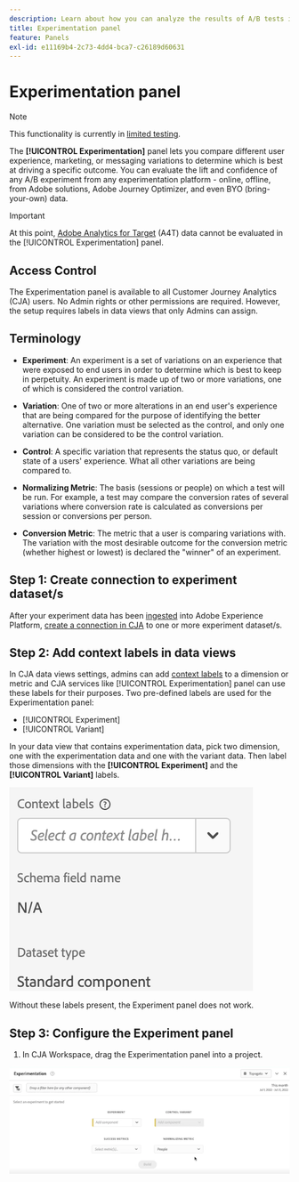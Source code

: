 ```yaml
---
description: Learn about how you can analyze the results of A/B tests in the CJA Experimentation panel.
title: Experimentation panel
feature: Panels
exl-id: e11169b4-2c73-4dd4-bca7-c26189d60631
---
```

# Experimentation panel

>[!NOTE]
>
>This functionality is currently in [limited testing](/help/release-notes/releases.md).

The **[!UICONTROL Experimentation]** panel lets you compare different user experience, marketing, or messaging variations to determine which is best at driving a specific outcome. You can evaluate the lift and confidence of any A/B experiment from any experimentation platform - online, offline, from Adobe solutions, Adobe Journey Optimizer, and even BYO (bring-your-own) data. 

>[!IMPORTANT]
>
>At this point, [Adobe Analytics for Target](https://experienceleague.adobe.com/docs/target/using/integrate/a4t/a4t.html) (A4T) data cannot be evaluated in the [!UICONTROL Experimentation] panel.

## Access Control

The Experimentation panel is available to all Customer Journey Analytics (CJA) users. No Admin rights or other permissions are required. However, the setup requires labels in data views that only Admins can assign.

## Terminology

* **Experiment**: An experiment is a set of variations on an experience that were exposed to end users in order to determine which is best to keep in perpetuity. An experiment is made up of two or more variations, one of which is considered the control variation.

* **Variation**: One of two or more alterations in an end user's experience that are being compared for the purpose of identifying the better alternative. One variation must be selected as the control, and only one variation can be considered to be the control variation.

* **Control**: A specific variation that represents the status quo, or default state of a users' experience. What all other variations are being compared to.

* **Normalizing Metric**: The basis (sessions or people) on which a test will be run. For example, a test may compare the conversion rates of several variations where conversion rate is calculated as conversions per session or conversions per person.

* **Conversion Metric**: The metric that a user is comparing variations with. The variation with the most desirable outcome for the conversion metric (whether highest or lowest) is declared the "winner" of an experiment.

## Step 1: Create connection to experiment dataset/s

After your experiment data has been [ingested](https://experienceleague.adobe.com/docs/experience-platform/ingestion/home.html?lang=en) into Adobe Experience Platform, [create a connection in CJA](/help/connections/create-connection.md) to one or more experiment dataset/s.

## Step 2: Add context labels in data views

In CJA data views settings, admins can add [context labels](/help/data-views/component-settings/overview.md) to a dimension or metric and CJA services like [!UICONTROL Experimentation] panel can use these labels for their purposes. Two pre-defined labels are used for the Experimentation panel:

* [!UICONTROL Experiment]
* [!UICONTROL Variant]

In your data view that contains experimentation data, pick two dimension, one with the experimentation data and one with the variant data. Then label those dimensions with the **[!UICONTROL Experiment]** and the **[!UICONTROL Variant]** labels.

![context label](assets/context-label.png)

Without these labels present, the Experiment panel does not work.

## Step 3: Configure the Experiment panel

1. In CJA Workspace, drag the Experimentation panel into a project.

  ![experiment panel](assets/experiment.png)
